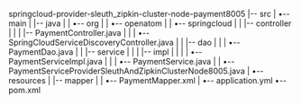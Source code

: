 springcloud-provider-sleuth_zipkin-cluster-node-payment8005
|-- src
|   •-- main
|       |-- java
|       |   •-- org
|       |       •-- openatom
|       |           •-- springcloud
|       |               |-- controller
|       |               |   |-- PaymentController.java
|       |               |   •-- SpringCloudServiceDiscoveryController.java
|       |               |-- dao
|       |               |   •-- PaymentDao.java
|       |               |-- service
|       |               |   |-- impl
|       |               |   |   •-- PaymentServiceImpl.java
|       |               |   •-- PaymentService.java
|       |               •-- PaymentServiceProviderSleuthAndZipkinClusterNode8005.java
|       •-- resources
|           |-- mapper
|           |   •-- PaymentMapper.xml
|           •-- application.yml
•-- pom.xml
